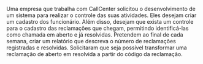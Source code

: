 Uma empresa que trabalha com CallCenter solicitou o desenvolvimento de um sistema para realizar o controle das suas atividades. Eles desejam criar um cadastro dos funcionário. Além disso, desejam que exista um controle para o cadastro das reclamações que chegam, permitindo identificá-las como chamada em aberto e já resolvidas. Pretendem ao final de cada semana, criar um relatório que descreva o número de reclamações registradas e resolvidas. Solicitaram que seja possível transformar uma reclamação de aberto em resolvida a partir do código da reclamação.